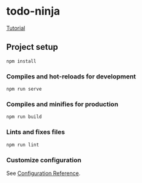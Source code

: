 # todo-ninja

[Tutorial](https://www.youtube.com/watch?v=6Uw8QiC1emA&list=PL4cUxeGkcC9g0MQZfHwKcuB0Yswgb3gA5&index=9)

## Project setup

```
npm install
```

### Compiles and hot-reloads for development

```
npm run serve
```

### Compiles and minifies for production

```
npm run build
```

### Lints and fixes files

```
npm run lint
```

### Customize configuration

See [Configuration Reference](https://cli.vuejs.org/config/).
